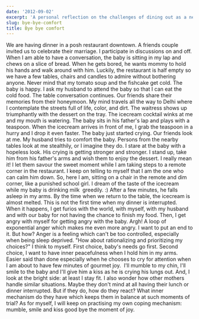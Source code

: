 ```yaml
---
date: '2012-09-02'
excerpt: 'A personal reflection on the challenges of dining out as a new mother, exploring how parenthood transforms simple pleasures and the inner struggles of finding peace amid interruptions.'
slug: bye-bye-comfort
title: Bye bye comfort
---
```


We are having dinner in a posh restaurant downtown. A friends couple invited us to celebrate their marriage. I participate in discussions on and off. When I am able to have a conversation, the baby is sitting in my lap and chews on a slice of bread. When he gets bored, he wants mommy to hold his hands and walk around with him. Luckily, the restaurant is half empty so we have a few tables, chairs and candles to admire without bothering anyone. Never mind that my tomato soup and the fishcake get cold. The baby is happy. I ask my husband to attend the baby so that I can eat the cold food. The table conversation continues.
Our friends share their memories from their honeymoon. My mind travels all the way to Delhi where I contemplate the streets full of life, color, and dirt. The waitress shows up triumphantly with the dessert on the tray. The icecream cocktail winks at me and my mouth is watering. The baby sits in his father's lap and plays with a teaspoon. When the icecream arrives in front of me, I grab the teaspoon in a hurry and I drop it even faster. The baby just started crying. Our friends look at me. My husband tries to comfort the baby. Persons from the nearby tables look at me stealthily, or I imagine they do. I stare at the baby with a hopeless look. His crying is getting stronger and stronger. I stand up, take him from his father's arms and wish them to enjoy the dessert. I really mean it! I let them savour the sweet moment while I am taking steps to a remote corner in the restaurant.
I keep on telling to myself that I am the one who can calm him down. So, here I am, sitting on a chair in the remote and dim corner, like a punished school girl. I dream of the taste of the icecream while my baby is drinking milk  greedily. :) After a few minutes, he falls asleep in my arms. By the time when we return to the table, the icecream is almost melted.
This is not the first time when my dinner is interrupted. When it happens, I get furios with the world, with myself, with my husband and with our baby for not having the chance to finish my food. Then, I get angry with myself for getting angry with the baby. Argh! A loop of exponential anger which makes me even more angry. I want to put an end to it. But how? Anger is a feeling which can't be too controlled, especially when being sleep deprived. "How about rationalizing and prioritizing my choices?" I think to myself. First choice, baby's needs go first. Second choice, I want to have inner peacefulness when I hold him in my arms. Easier said than done especially when he chooses to cry for attention when I am about to have few minutes of gourmet joy.  I'll mumble to my chin, I'll smile to the baby and I'll give him a kiss as he is crying his lungs out. And, I look at the bright side: at least I stay fit. I also wonder how other mothers handle similar situations. Maybe they don't mind at all having their lunch or dinner interrupted. But if they do, how do they react? What inner mechanism do they have which keeps them in balance at such moments of trial? As for myself, I will keep on practising my own coping mechanism: mumble, smile and kiss good bye the moment of joy.